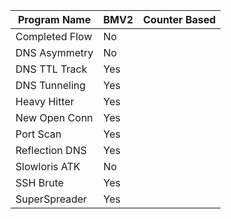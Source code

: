 | Program Name  | BMV2          | Counter Based |
| ------------- | ------------- | ------------- |
| Completed Flow| No            |               |
| DNS Asymmetry | No            |               |
| DNS TTL Track | Yes           |               |
| DNS Tunneling | Yes           |               |
| Heavy Hitter  | Yes           |               |
| New Open Conn | Yes           |               |
| Port Scan     | Yes           |               |
| Reflection DNS| Yes           |               |
| Slowloris ATK | No            |               |
| SSH Brute     | Yes           |               |
| SuperSpreader | Yes           |               |
